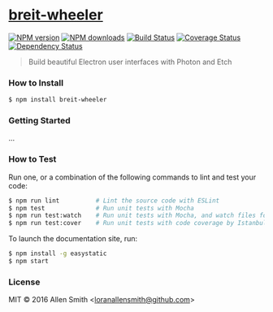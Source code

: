# [breit-wheeler](https://github.com/loranallensmith/breit-wheeler)

[![NPM version](http://img.shields.io/npm/v/breit-wheeler.svg?style=flat-square)](https://www.npmjs.com/package/breit-wheeler)
[![NPM downloads](http://img.shields.io/npm/dm/breit-wheeler.svg?style=flat-square)](https://www.npmjs.com/package/breit-wheeler)
[![Build Status](http://img.shields.io/travis/loranallensmith/breit-wheeler/master.svg?style=flat-square)](https://travis-ci.org/loranallensmith/breit-wheeler)
[![Coverage Status](https://img.shields.io/coveralls/loranallensmith/breit-wheeler.svg?style=flat-square)](https://coveralls.io/loranallensmith/breit-wheeler)
[![Dependency Status](http://img.shields.io/david/loranallensmith/breit-wheeler.svg?style=flat-square)](https://david-dm.org/loranallensmith/breit-wheeler)

> Build beautiful Electron user interfaces with Photon and Etch

### How to Install

```sh
$ npm install breit-wheeler
```

### Getting Started

...

### How to Test

Run one, or a combination of the following commands to lint and test your code:

```sh
$ npm run lint          # Lint the source code with ESLint
$ npm test              # Run unit tests with Mocha
$ npm run test:watch    # Run unit tests with Mocha, and watch files for changes
$ npm run test:cover    # Run unit tests with code coverage by Istanbul
```

To launch the documentation site, run:

```sh
$ npm install -g easystatic
$ npm start
```

### License

MIT © 2016 Allen Smith &lt;loranallensmith@github.com&gt;
